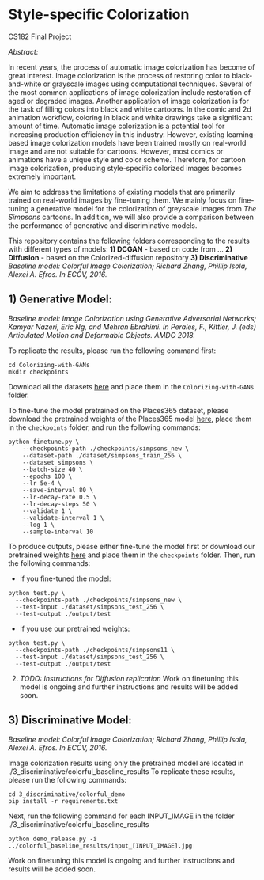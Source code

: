 # Style-specific Colorization
CS182 Final Project

*Abstract:*

In recent years, the process of automatic image colorization has become of great interest. Image colorization is the process of restoring color to black-and-white or grayscale images using computational techniques. Several of the most common applications of image colorization include restoration of aged or degraded images. Another application of image colorization is for the task of filling colors into black and white cartoons. In the comic and 2d animation workflow, coloring in black and white drawings take a significant amount of time. Automatic image colorization is a potential tool for increasing production efficiency in this industry. However, existing learning-based image colorization models have been trained mostly on real-world image and are not suitable for cartoons. However, most comics or animations have a unique style and color scheme. Therefore, for cartoon image colorization, producing style-specific colorized images becomes extremely important.

We aim to address the limitations of existing models that are primarily trained on real-world images by fine-tuning them. We mainly focus on fine-tuning a generative model for the colorization of greyscale images from *The Simpsons* cartoons. In addition, we will also provide a comparison between the performance of generative and discriminative models.

This repository contains the following folders corresponding to the results with different types of models:
__1) DCGAN__ - based on code from ...
__2) Diffusion__ - based on the Colorized-diffusion repository
__3) Discriminative__
*Baseline model: Colorful Image Colorization; Richard Zhang, Phillip Isola, Alexei A. Efros. In ECCV, 2016.*

## 1) Generative Model:
*Baseline model: Image Colorization using Generative Adversarial Networks; Kamyar Nazeri, Eric Ng, and Mehran Ebrahimi. In Perales, F., Kittler, J. (eds) Articulated Motion and Deformable Objects. AMDO 2018.*

To replicate the results, please run the following command first:
```
cd Colorizing-with-GANs
mkdir checkpoints
```
Download all the datasets [here](https://drive.google.com/drive/folders/1N6WZpio230vRFiOqj0zWXf-tzfenbhpd?usp=sharing) and place them in the `Colorizing-with-GANs` folder.

To fine-tune the model pretrained on the Places365 dataset, please download the pretrained weights of the Places365 model [here](https://drive.google.com/drive/folders/1vzbx5qXJEJP5KkMkyF_5iXl6fQvud7gO?usp=sharing), place them in the `checkpoints` folder, and run the following commands:
```
python finetune.py \
    --checkpoints-path ./checkpoints/simpsons_new \
    --dataset-path ./dataset/simpsons_train_256 \
    --dataset simpsons \
    --batch-size 40 \
    --epochs 100 \
    --lr 5e-4 \
    --save-interval 80 \
    --lr-decay-rate 0.5 \
    --lr-decay-steps 50 \
    --validate 1 \
    --validate-interval 1 \
    --log 1 \
    --sample-interval 10 
```
To produce outputs, please either fine-tune the model first or download our pretrained weights [here](https://drive.google.com/drive/folders/11Qq_I6wQbfd_NxAtB18XzGbnu0sAerYK?usp=sharing) and place them in the `checkpoints` folder. Then, run the following commands: 
- If you fine-tuned the model: 
```
python test.py \
  --checkpoints-path ./checkpoints/simpsons_new \
  --test-input ./dataset/simpsons_test_256 \
  --test-output ./output/test 
```
- If you use our pretrained weights: 
```
python test.py \
  --checkpoints-path ./checkpoints/simpsons11 \
  --test-input ./dataset/simpsons_test_256 \
  --test-output ./output/test 
```

2) *TODO: Instructions for Diffusion replication*
Work on finetuning this model is ongoing and further instructions and results will be added soon.

## 3) Discriminative Model:
*Baseline model: Colorful Image Colorization; Richard Zhang, Phillip Isola, Alexei A. Efros. In ECCV, 2016.*

Image colorization results using only the pretrained model are located in ./3_discriminative/colorful_baseline_results
To replicate these results, please run the following commands:
```
cd 3_discriminative/colorful_demo
pip install -r requirements.txt
```
Next, run the following command for each INPUT_IMAGE in the folder ./3_discriminative/colorful_baseline_results
```
python demo_release.py -i ../colorful_baseline_results/input_[INPUT_IMAGE].jpg
```
Work on finetuning this model is ongoing and further instructions and results will be added soon.